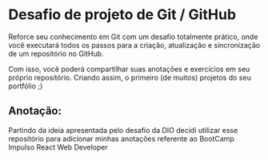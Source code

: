# Desafio de projeto de Git / GitHub
Reforce seu conhecimento em Git com um desafio totalmente
prático, onde você executará todos os passos para a criação,
atualização e sincronização de um repositório no GitHub.

Com isso, você poderá compartilhar suas anotações e exercícios em
seu próprio repositório. Criando assim, o primeiro (de muitos)
projetos do seu portfólio ;)

## Anotação:
Partindo da ideia apresentada pelo desafio da DIO decidi utilizar esse repositório para adicionar minhas anotações referente ao BootCamp Impulso React Web Developer
